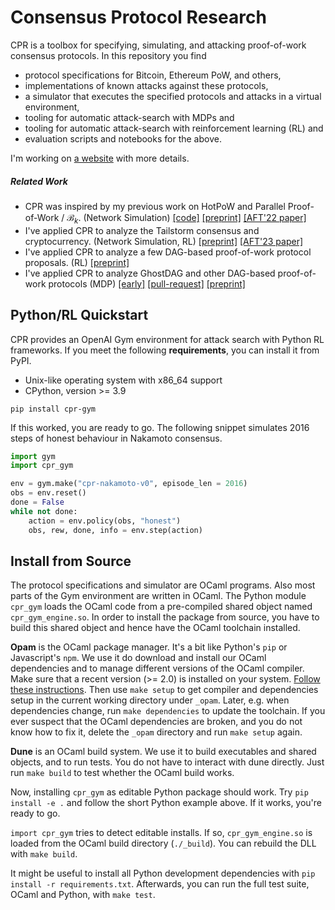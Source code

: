 # Consensus Protocol Research

CPR is a toolbox for specifying, simulating, and attacking proof-of-work
consensus protocols. In this repository you find
- protocol specifications for Bitcoin, Ethereum PoW, and others,
- implementations of known attacks against these protocols,
- a simulator that executes the specified protocols and attacks in a
  virtual environment,
- tooling for automatic attack-search with MDPs and
- tooling for automatic attack-search with reinforcement learning (RL) and
- evaluation scripts and notebooks for the above.

I'm working on [a website](https://pkel.github.io/cpr/) with more details.

##### Related Work

- CPR was inspired by my previous work on HotPoW and Parallel Proof-of-Work
  / $\mathcal B_k$. (Network Simulation)
  [[code]](https://github.com/pkel/hotpow)
  [[preprint]](https://arxiv.org/abs/1907.13531)
  [[AFT'22 paper]](https://arxiv.org/abs/2204.00034)
- I've applied CPR to analyze the Tailstorm consensus and cryptocurrency.
  (Network Simulation, RL)
  [[preprint]](https://arxiv.org/abs/2306.12206)
  [[AFT'23 paper]](https://drops.dagstuhl.de/storage/00lipics/lipics-vol282-aft2023/LIPIcs.AFT.2023.6/LIPIcs.AFT.2023.6.pdf)
- I've applied CPR to analyze a few DAG-based proof-of-work protocol
  proposals. (RL)
  [[preprint]](https://arxiv.org/abs/2312.03111)
- I've applied CPR to analyze GhostDAG and other DAG-based proof-of-work
  protocols (MDP)
  [[early]](https://arxiv.org/abs/2309.11924)
  [[pull-request]](https://github.com/pkel/cpr/pull/51)
  [[preprint]](https://arxiv.org/abs/2501.10888)


## Python/RL Quickstart

CPR provides an OpenAI Gym environment for attack search with Python RL
frameworks. If you meet the following **requirements**, you can install
it from PyPI.

- Unix-like operating system with x86_64 support
- CPython, version >= 3.9

```shell
pip install cpr-gym
```

If this worked, you are ready to go. The following snippet simulates
2016 steps of honest behaviour in Nakamoto consensus.

```python
import gym
import cpr_gym

env = gym.make("cpr-nakamoto-v0", episode_len = 2016)
obs = env.reset()
done = False
while not done:
    action = env.policy(obs, "honest")
    obs, rew, done, info = env.step(action)
```

## Install from Source

The protocol specifications and simulator are OCaml programs. Also most
parts of the Gym environment are written in OCaml. The Python module
`cpr_gym` loads the OCaml code from a pre-compiled shared object named
`cpr_gym_engine.so`. In order to install the package from source, you
have to build this shared object and hence have the OCaml toolchain
installed.

**Opam** is the OCaml package manager. It's a bit like Python's `pip` or
Javascript's `npm`. We use it do download and install our OCaml
dependencies and to manage different versions of the OCaml compiler.
Make sure that a recent version (>= 2.0) is installed on your system.
[Follow these instructions](https://opam.ocaml.org/doc/Install.html).
Then use `make setup` to get compiler and dependencies setup in the
current working directory under `_opam`. Later, e.g. when dependencies
change, run `make dependencies` to update the toolchain. If you ever
suspect that the OCaml dependencies are broken, and you do not know how
to fix it, delete the `_opam` directory and run `make setup` again.

**Dune** is an OCaml build system. We use it to build executables and
shared objects, and to run tests. You do not have to interact with dune
directly. Just run `make build` to test whether the OCaml build works.

Now, installing `cpr_gym` as editable Python package should work. Try
`pip install -e .` and follow the short Python example above. If it
works, you're ready to go.

`import cpr_gym` tries to detect editable installs. If so,
`cpr_gym_engine.so` is loaded from the OCaml build directory
(`./_build`). You can rebuild the DLL with `make build`.

It might be useful to install all Python development dependencies with
`pip install -r requirements.txt`. Afterwards, you can run the full test
suite, OCaml and Python, with `make test`.
